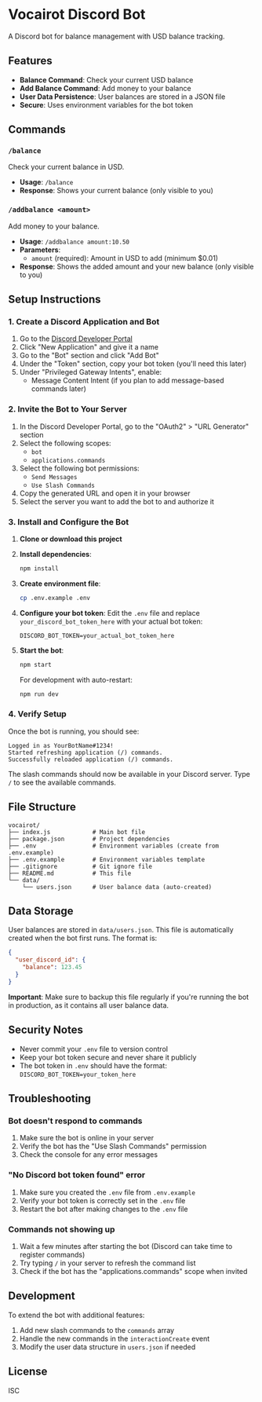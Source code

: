 # Vocairot Discord Bot

A Discord bot for balance management with USD balance tracking.

## Features

- **Balance Command**: Check your current USD balance
- **Add Balance Command**: Add money to your balance
- **User Data Persistence**: User balances are stored in a JSON file
- **Secure**: Uses environment variables for the bot token

## Commands

### `/balance`
Check your current balance in USD.
- **Usage**: `/balance`
- **Response**: Shows your current balance (only visible to you)

### `/addbalance <amount>`
Add money to your balance.
- **Usage**: `/addbalance amount:10.50`
- **Parameters**:
  - `amount` (required): Amount in USD to add (minimum $0.01)
- **Response**: Shows the added amount and your new balance (only visible to you)

## Setup Instructions

### 1. Create a Discord Application and Bot

1. Go to the [Discord Developer Portal](https://discord.com/developers/applications)
2. Click "New Application" and give it a name
3. Go to the "Bot" section and click "Add Bot"
4. Under the "Token" section, copy your bot token (you'll need this later)
5. Under "Privileged Gateway Intents", enable:
   - Message Content Intent (if you plan to add message-based commands later)

### 2. Invite the Bot to Your Server

1. In the Discord Developer Portal, go to the "OAuth2" > "URL Generator" section
2. Select the following scopes:
   - `bot`
   - `applications.commands`
3. Select the following bot permissions:
   - `Send Messages`
   - `Use Slash Commands`
4. Copy the generated URL and open it in your browser
5. Select the server you want to add the bot to and authorize it

### 3. Install and Configure the Bot

1. **Clone or download this project**

2. **Install dependencies**:
   ```bash
   npm install
   ```

3. **Create environment file**:
   ```bash
   cp .env.example .env
   ```

4. **Configure your bot token**:
   Edit the `.env` file and replace `your_discord_bot_token_here` with your actual bot token:
   ```
   DISCORD_BOT_TOKEN=your_actual_bot_token_here
   ```

5. **Start the bot**:
   ```bash
   npm start
   ```

   For development with auto-restart:
   ```bash
   npm run dev
   ```

### 4. Verify Setup

Once the bot is running, you should see:
```
Logged in as YourBotName#1234!
Started refreshing application (/) commands.
Successfully reloaded application (/) commands.
```

The slash commands should now be available in your Discord server. Type `/` to see the available commands.

## File Structure

```
vocairot/
├── index.js            # Main bot file
├── package.json        # Project dependencies
├── .env                # Environment variables (create from .env.example)
├── .env.example        # Environment variables template
├── .gitignore          # Git ignore file
├── README.md           # This file
└── data/
    └── users.json      # User balance data (auto-created)
```

## Data Storage

User balances are stored in `data/users.json`. This file is automatically created when the bot first runs. The format is:

```json
{
  "user_discord_id": {
    "balance": 123.45
  }
}
```

**Important**: Make sure to backup this file regularly if you're running the bot in production, as it contains all user balance data.

## Security Notes

- Never commit your `.env` file to version control
- Keep your bot token secure and never share it publicly
- The bot token in `.env` should have the format: `DISCORD_BOT_TOKEN=your_token_here`

## Troubleshooting

### Bot doesn't respond to commands
1. Make sure the bot is online in your server
2. Verify the bot has the "Use Slash Commands" permission
3. Check the console for any error messages

### "No Discord bot token found" error
1. Make sure you created the `.env` file from `.env.example`
2. Verify your bot token is correctly set in the `.env` file
3. Restart the bot after making changes to the `.env` file

### Commands not showing up
1. Wait a few minutes after starting the bot (Discord can take time to register commands)
2. Try typing `/` in your server to refresh the command list
3. Check if the bot has the "applications.commands" scope when invited

## Development

To extend the bot with additional features:

1. Add new slash commands to the `commands` array
2. Handle the new commands in the `interactionCreate` event
3. Modify the user data structure in `users.json` if needed

## License

ISC